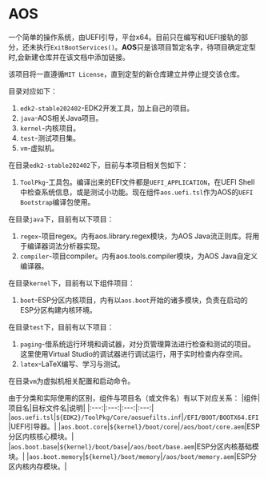# AOS

一个简单的操作系统，由UEFI引导，平台x64。目前只在编写和UEFI接轨的部分，还未执行`ExitBootServices()`。**AOS**只是该项目暂定名字，待项目确定定型时,会新建仓库并在该文档中添加链接。  

该项目将一直遵循`MIT License`，直到定型的新仓库建立并停止提交该仓库。  

目录对应如下：
1. `edk2-stable202402`-EDK2开发工具，加上自己的项目。
1. `java`-AOS相关Java项目。
1. `kernel`-内核项目。
1. `test`-测试项目集。
1. `vm`-虚拟机。

在目录`edk2-stable202402`下，目前与本项目相关包如下：
1. `ToolPkg`-工具包。编译出来的EFI文件都是`UEFI_APPLICATION`，在UEFI Shell中检查系统信息，或是测试小功能。现在组件`aos.uefi.tsl`作为AOS的`UEFI Bootstrap`编译包使用。

在目录`java`下，目前有以下项目：
1. `regex`-项目regex。内有aos.library.regex模块，为AOS Java流正则库。将用于编译器词法分析器实现。
1. `compiler`-项目compiler。内有aos.tools.compiler模块，为AOS Java自定义编译器。

在目录`kernel`下，目前有以下组件项目：
1. `boot`-ESP分区内核项目，内有以`aos.boot`开始的诸多模块，负责在启动的ESP分区构建内核环境。

在目录`test`下，目前有以下项目：
1. `paging`-借系统运行环境和调试器，对分页管理算法进行检查和测试的项目。这里使用Virtual Studio的调试器进行调试运行，用于实时检查内存空间。
1. `latex`-LaTeX编写、学习与测试。

在目录`vm`为虚拟机相关配置和启动命令。

由于分类和实际使用的区别，组件与项目名（或文件名）有以下对应关系：
|组件|项目名|目标文件名|说明|
|:---:|:---:|:---:|:---:|
|`aos.uefi.tsl`|`${EDK2}/ToolPkg/Core/aosuefilts.inf`|`/EFI/BOOT/BOOTX64.EFI`|UEFI引导器。|
|`aos.boot.core`|`${kernel}/boot/core`|`/aos/boot/core.aem`|ESP分区内核核心模块。|
|`aos.boot.base`|`${kernel}/boot/base`|`/aos/boot/base.aem`|ESP分区内核基础模块。|
|`aos.boot.memory`|`${kernel}/boot/memory`|`/aos/boot/memory.aem`|ESP分区内核内存模块。|
